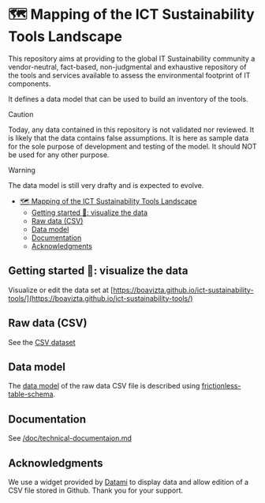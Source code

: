 # 🗺️ Mapping of the ICT Sustainability Tools Landscape

This repository aims at providing to the global IT Sustainability community a vendor-neutral, fact-based, non-judgmental and exhaustive repository of the tools and services available to assess the environmental footprint of IT components.

It defines a data model that can be used to build an inventory of the tools.

> [!CAUTION]
> Today, any data contained in this repository is not validated nor reviewed. It is likely that the data contains false assumptions. It is here as sample data for the sole purpose of development and testing of the model. It should NOT be used for any other purpose.

> [!WARNING]
> The data model is still very drafty and is expected to evolve.

- [🗺️ Mapping of the ICT Sustainability Tools Landscape](#️-mapping-of-the-ict-sustainability-tools-landscape)
  - [Getting started 🚀: visualize the data](#getting-started--visualize-the-data)
  - [Raw data (CSV)](#raw-data-csv)
  - [Data model](#data-model)
  - [Documentation](#documentation)
  - [Acknowledgments](#acknowledgments)

## Getting started 🚀: visualize the data

Visualize or edit the data set at [https://boavizta.github.io/ict-sustainability-tools/](https://boavizta.github.io/ict-sustainability-tools/)

## Raw data (CSV)

See the [CSV dataset](ictst/data/tools.csv)

## Data model

The [data model](ictst/model/tools.frictionless-table-schema.json) of the raw data CSV file is described using [frictionless-table-schema](https://specs.frictionlessdata.io//table-schema/).

## Documentation

See [/doc/technical-documentaion.md](/doc/technical-documentation.md)

## Acknowledgments

We use a widget provided by [Datami](https://datami-docs.multi.coop/?locale=en) to display data and allow edition of a CSV file stored in Github. Thank you for your support.
